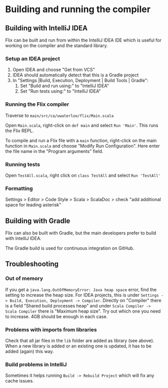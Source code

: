 # Building and running the compiler

## Building with IntelliJ IDEA

Flix can be built and run from within the IntelliJ IDEA IDE which is useful for working on the compiler and the standard library.

### Setup an IDEA project

1. Open IDEA and choose "Get from VCS"
2. IDEA should automatically detect that this is a Gradle project
3. In "Settings |Build, Execution, Deployment | Build Tools | Gradle":
    1. Set "Build and run using:" to "IntelliJ IDEA"
    2. Set "Run tests using:" to "IntelliJ IDEA"

### Running the Flix compiler

Traverse to `main/src/ca/uwaterloo/flix/Main.scala`

Open `Main.scala`, right-click on `def main` and select `Run 'Main'`. This runs the Flix REPL.

To compile and run a Flix file with a `main` function, right-click on the main function in `Main.scala` and choose "Modify Run Configuration".
Here enter the file name in the "Program arguments" field.

### Running tests

Open `TestAll.scala`, right click on `class TestAll` and select `Run 'TestAll'`

### Formatting

Settings > Editor > Code Style > Scala > ScalaDoc > check "add additional space for leading asterisk"

## Building with Gradle

Flix can also be built with Gradle, but the main developers prefer to build with IntelliJ IDEA.

The Gradle build is used for continuous integration on GitHub.

## Troubleshooting

### Out of memory

If you get a `java.lang.OutOfMemoryError: Java heap space` error, find the setting to increase the heap size. For IDEA projects, this is under `Settings -> Build, Execution, Deployment -> Compiler`. Directly on "Compiler" there is a field "Shared build processes heap" and under `Scala Compiler -> Scala Compiler` there is "Maximum heap size". Try out which one you need to increase. 4GB should be enough in each case.

### Problems with imports from libraries

Check that all jar files in the `lib` folder are added as library (see above).
When a new library is added or an existing one is updated, it has to be added (again) this way.

### Build problems in IntelliJ

Sometimes it helps running `Build -> Rebuild Project` which will fix any cache issues.
